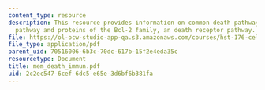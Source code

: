 ```yaml
---
content_type: resource
description: This resource provides information on common death pathway, mitochondrial
  pathway and proteins of the Bcl-2 family, an death receptor pathway.
file: https://ol-ocw-studio-app-qa.s3.amazonaws.com/courses/hst-176-cellular-and-molecular-immunology-fall-2005/2c2ec5476cef6dc5e65e3d6bf6b381fa_mem_death_immun.pdf
file_type: application/pdf
parent_uid: 70516006-6b3c-70dc-617b-15f2e4eda35c
resourcetype: Document
title: mem_death_immun.pdf
uid: 2c2ec547-6cef-6dc5-e65e-3d6bf6b381fa
---
```

